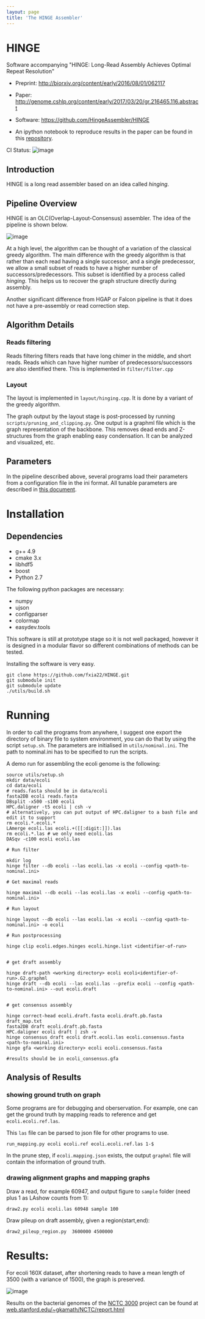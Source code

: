 ```yaml
---
layout: page
title: 'The HINGE Assembler'
---
```


# HINGE  
Software accompanying  "HINGE: Long-Read Assembly Achieves Optimal Repeat Resolution"

- Preprint: http://biorxiv.org/content/early/2016/08/01/062117

- Paper: http://genome.cshlp.org/content/early/2017/03/20/gr.216465.116.abstract

- Software: https://github.com/HingeAssembler/HINGE

- An ipython notebook to reproduce results in the paper can be found in this [repository](https://github.com/govinda-kamath/HINGE-analyses).

CI Status: ![image](https://travis-ci.org/HingeAssembler/HINGE.svg?branch=master)



## Introduction

HINGE is a long read assembler based on an idea called _hinging_.

## Pipeline Overview

HINGE is an OLC(Overlap-Layout-Consensus) assembler. The idea of the pipeline is shown below.

![image](assets/High_level_overview.png)

At a high level, the algorithm can be thought of a variation of the classical greedy algorithm.
The main difference with the greedy algorithm is that rather than each read having a single successor,
and a single predecessor, we allow a small subset of reads to have a higher number of successors/predecessors.
This subset is identified by a process called _hinging_. This helps us to recover the graph structure
directly during assembly.

Another significant difference from HGAP or Falcon pipeline is that it does not have a pre-assembly or read correction step.



## Algorithm Details

### Reads filtering
Reads filtering filters reads that have long chimer in the middle, and short reads.
Reads which can have higher number of predecessors/successors are also identified there.
This is implemented in `filter/filter.cpp`

### Layout
The layout is implemented in `layout/hinging.cpp`. It is done by a variant of the greedy algorithm.

The graph output by the layout stage  is post-processed by running `scripts/pruning_and_clipping.py`.
One output is a graphml file which is the graph representation of the backbone.
This removes dead ends and Z-structures from the graph enabling easy condensation.
It can be analyzed and visualized, etc.


## Parameters

In the pipeline described above, several programs load their parameters from a configuration file in the ini format.  All tunable parameters are described in [this document](/parameter_description/).


# Installation

## Dependencies
- g++ 4.9
- cmake 3.x
- libhdf5
- boost
- Python 2.7

The following python packages are necessary:

- numpy
- ujson
- configparser
- colormap
- easydev.tools

This software is still at prototype stage so it is not well packaged, however it is designed in a modular flavor so different combinations of methods can be tested.

Installing the software is very easy.

```
git clone https://github.com/fxia22/HINGE.git
git submodule init
git submodule update
./utils/build.sh
```

# Running

In order to call the programs from anywhere, I suggest one export the directory of binary file to system environment, you can do that by using the script `setup.sh`. The parameters are initialised in `utils/nominal.ini`. The path to nominal.ini has to be specified to run the scripts.

A demo run for assembling the ecoli genome is the following:

```
source utils/setup.sh
mkdir data/ecoli
cd data/ecoli
# reads.fasta should be in data/ecoli
fasta2DB ecoli reads.fasta
DBsplit -x500 -s100 ecoli     
HPC.daligner -t5 ecoli | csh -v
# alternatively, you can put output of HPC.daligner to a bash file and edit it to support
rm ecoli.*.ecoli.*
LAmerge ecoli.las ecoli.+([[:digit:]]).las
rm ecoli.*.las # we only need ecoli.las
DASqv -c100 ecoli ecoli.las

# Run filter

mkdir log
hinge filter --db ecoli --las ecoli.las -x ecoli --config <path-to-nominal.ini>

# Get maximal reads

hinge maximal --db ecoli --las ecoli.las -x ecoli --config <path-to-nominal.ini>

# Run layout

hinge layout --db ecoli --las ecoli.las -x ecoli --config <path-to-nominal.ini> -o ecoli

# Run postprocessing

hinge clip ecoli.edges.hinges ecoli.hinge.list <identifier-of-run>


# get draft assembly

hinge draft-path <working directory> ecoli ecoli<identifier-of-run>.G2.graphml
hinge draft --db ecoli --las ecoli.las --prefix ecoli --config <path-to-nominal.ini> --out ecoli.draft


# get consensus assembly

hinge correct-head ecoli.draft.fasta ecoli.draft.pb.fasta draft_map.txt
fasta2DB draft ecoli.draft.pb.fasta
HPC.daligner ecoli draft | zsh -v  
hinge consensus draft ecoli draft.ecoli.las ecoli.consensus.fasta <path-to-nominal.ini>
hinge gfa <working directory> ecoli ecoli.consensus.fasta

#results should be in ecoli_consensus.gfa
```



## Analysis of Results

### showing ground truth on graph
Some programs are for debugging and oberservation. For example, one can get the ground truth by mapping reads to reference and get `ecoli.ecoli.ref.las`.

This `las` file can be parsed to json file for other programs to use.

```
run_mapping.py ecoli ecoli.ref ecoli.ecoli.ref.las 1-$
```

In the prune step, if `ecoli.mapping.json` exists, the output `graphml` file will contain the information of ground truth.

### drawing alignment graphs and mapping graphs
Draw a read, for example 60947, and output figure to `sample` folder (need plus 1 as LAshow counts from 1):

```
draw2.py ecoli ecoli.las 60948 sample 100
```

Draw pileup on draft assembly, given a region(start,end):

```
draw2_pileup_region.py  3600000 4500000
```

# Results:

For ecoli 160X dataset,  after shortening reads to have a mean length of 3500 (with a variance of 1500), the graph is preserved.


![image](assets/ecoli_shortened.png)

Results on the bacterial genomes of the [NCTC 3000](http://www.sanger.ac.uk/resources/downloads/bacteria/nctc/) project can be found at [web.stanford.edu/~gkamath/NCTC/report.html](https://web.stanford.edu/~gkamath/NCTC/report.html)
